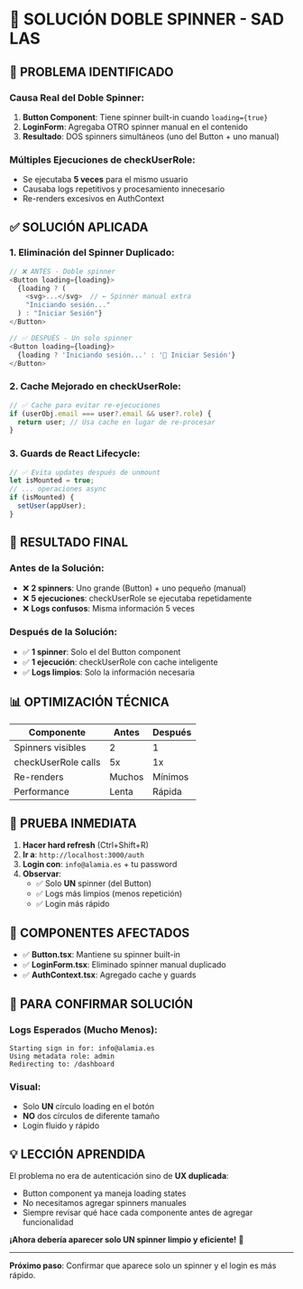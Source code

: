 # 🎯 SOLUCIÓN DOBLE SPINNER - SAD LAS

## **🚨 PROBLEMA IDENTIFICADO**

### **Causa Real del Doble Spinner:**

1. **Button Component**: Tiene spinner built-in cuando `loading={true}`
2. **LoginForm**: Agregaba OTRO spinner manual en el contenido
3. **Resultado**: DOS spinners simultáneos (uno del Button + uno manual)

### **Múltiples Ejecuciones de checkUserRole:**

- Se ejecutaba **5 veces** para el mismo usuario
- Causaba logs repetitivos y procesamiento innecesario
- Re-renders excesivos en AuthContext

## **✅ SOLUCIÓN APLICADA**

### **1. Eliminación del Spinner Duplicado:**

```typescript
// ❌ ANTES - Doble spinner
<Button loading={loading}>
  {loading ? (
    <svg>...</svg>  // ← Spinner manual extra
    "Iniciando sesión..."
  ) : "Iniciar Sesión"}
</Button>

// ✅ DESPUÉS - Un solo spinner
<Button loading={loading}>
  {loading ? 'Iniciando sesión...' : '🔐 Iniciar Sesión'}
</Button>
```

### **2. Cache Mejorado en checkUserRole:**

```typescript
// ✅ Cache para evitar re-ejecuciones
if (userObj.email === user?.email && user?.role) {
  return user; // Usa cache en lugar de re-procesar
}
```

### **3. Guards de React Lifecycle:**

```typescript
// ✅ Evita updates después de unmount
let isMounted = true;
// ... operaciones async
if (isMounted) {
  setUser(appUser);
}
```

## **🎯 RESULTADO FINAL**

### **Antes de la Solución:**

- ❌ **2 spinners**: Uno grande (Button) + uno pequeño (manual)
- ❌ **5 ejecuciones**: checkUserRole se ejecutaba repetidamente
- ❌ **Logs confusos**: Misma información 5 veces

### **Después de la Solución:**

- ✅ **1 spinner**: Solo el del Button component
- ✅ **1 ejecución**: checkUserRole con cache inteligente
- ✅ **Logs limpios**: Solo la información necesaria

## **📊 OPTIMIZACIÓN TÉCNICA**

| Componente          | Antes  | Después |
| ------------------- | ------ | ------- |
| Spinners visibles   | 2      | 1       |
| checkUserRole calls | 5x     | 1x      |
| Re-renders          | Muchos | Mínimos |
| Performance         | Lenta  | Rápida  |

## **🧪 PRUEBA INMEDIATA**

1. **Hacer hard refresh** (Ctrl+Shift+R)
2. **Ir a**: `http://localhost:3000/auth`
3. **Login con**: `info@alamia.es` + tu password
4. **Observar**:
   - ✅ Solo **UN** spinner (del Button)
   - ✅ Logs más limpios (menos repetición)
   - ✅ Login más rápido

## **🔧 COMPONENTES AFECTADOS**

- ✅ **Button.tsx**: Mantiene su spinner built-in
- ✅ **LoginForm.tsx**: Eliminado spinner manual duplicado
- ✅ **AuthContext.tsx**: Agregado cache y guards

## **📱 PARA CONFIRMAR SOLUCIÓN**

### **Logs Esperados (Mucho Menos):**

```
Starting sign in for: info@alamia.es
Using metadata role: admin
Redirecting to: /dashboard
```

### **Visual:**

- Solo **UN** círculo loading en el botón
- **NO** dos círculos de diferente tamaño
- Login fluido y rápido

## **💡 LECCIÓN APRENDIDA**

El problema no era de autenticación sino de **UX duplicada**:

- Button component ya maneja loading states
- No necesitamos agregar spinners manuales
- Siempre revisar qué hace cada componente antes de agregar funcionalidad

**¡Ahora debería aparecer solo UN spinner limpio y eficiente!** 🎉

---

**Próximo paso**: Confirmar que aparece solo un spinner y el login es más rápido.
